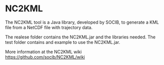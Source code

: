 NC2KML
=======

The NC2KML tool is a Java library, developed by SOCIB, to generate a KML file from a NetCDF file with trajectory data.

The realese folder contains the NC2KML.jar and the libraries needed. The test folder contains and example to use the NC2KML.jar.

More information at the NC2KML wiki https://github.com/socib/NC2KML/wiki
